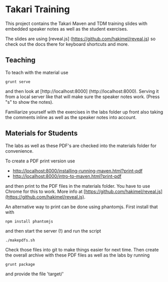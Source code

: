# Takari Training

This project contains the Takari Maven and TDM training slides with embedded
speaker notes as well as the student exercises.

The slides are using [reveal.js] (https://github.com/hakimel/reveal.js) so check
out the docs there for keyboard shortcuts and more.

## Teaching

To teach with the material use 

````
grunt serve
````

and then look at [http://localhost:8000] (http://localhost:8000). Serving it
from a local server like that will make sure the speaker notes work. (Press "s" to 
show the notes).

Familiarize yourself with the exercises in the labs folder up front also taking the
comments inline as well as the speaker notes into account.  

## Materials for Students

The labs as well as these PDF's are checked into the materials folder for
convenience.

To create a PDF print version use

* [http://localhost:8000/installing-running-maven.html?print-pdf](http://localhost:8000/installing-running-maven.html?print-pdf)
* [http://localhost:8000/intro-to-maven.html?print-pdf](http://localhost:8000/intro-to-maven.html?print-pdf#/)

and then print to the PDF files in the materials folder. You have to use Chrome
for this to work. More info at
[https://github.com/hakimel/reveal.js](https://github.com/hakimel/reveal.js).

An alternative way to print can be done using phantomjs. First install that with

````
npm install phantomjs
````

and then start the server (!) and run the script

````
./makepdfs.sh
````

Check those files into git to make things easier for next time. Then create the
overall archive with these PDF files as well as the labs by running

````
grunt package
````

and provide the file 'target/'




 